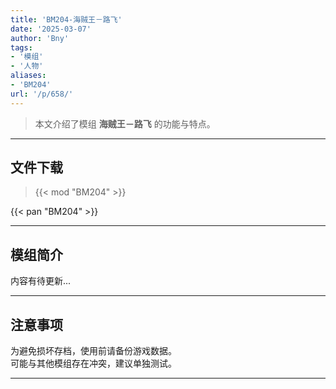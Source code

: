 ```yaml
---
title: 'BM204-海贼王－路飞'
date: '2025-03-07'
author: 'Bny'
tags:
- '模组'
- '人物'
aliases:
- 'BM204'
url: '/p/658/'
---
```


> 本文介绍了模组 **海贼王－路飞** 的功能与特点。

---

## 文件下载  

> {{< mod "BM204" >}}  

{{< pan "BM204" >}}  

---

## 模组简介

>  
内容有待更新...  

---

## 注意事项

>  
为避免损坏存档，使用前请备份游戏数据。  
可能与其他模组存在冲突，建议单独测试。  

---

